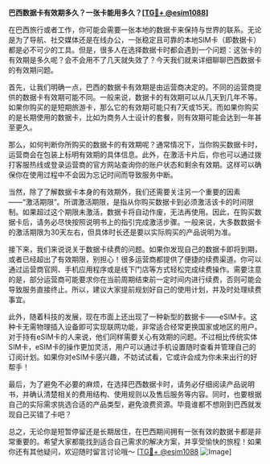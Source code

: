 **巴西数据卡有效期多久？一张卡能用多久？[[TG💪+ @esim1088](https://t.me/s/esim1088)]**

在巴西旅行或者工作，你可能会需要一张本地的数据卡来保持与世界的联系。无论是为了导航、社交媒体还是在线办公，一张稳定且可靠的本地SIM卡（即数据卡）都是必不可少的工具。但是，很多人在选择数据卡时都会遇到一个问题：这张卡的有效期是多久呢？会不会用不了几天就失效了？今天我们就来详细聊聊巴西数据卡的有效期问题。

首先，让我们明确一点，巴西的数据卡有效期是由运营商决定的。不同的运营商提供的数据卡有效期可能不同。一般来说，数据卡的有效期可以从几天到几年不等。如果你购买的是短期旅游卡，那么它的有效期可能只有7天或15天。而如果你购买的是长期使用的数据卡，比如为商务人士设计的套餐，则有效期可能会达到一年甚至更久。

那么，如何判断你所购买的数据卡的有效期呢？通常情况下，当你购买数据卡时，运营商会在包装上标明有效期的具体信息。此外，在激活卡片后，你也可以通过拨打客服热线或登录运营商的官方网站查询你的账户状态和剩余有效期。这样可以确保你在使用过程中不会因为忘记时间而导致服务中断。

当然，除了了解数据卡本身的有效期外，我们还需要关注另一个重要的因素——“激活期限”。所谓激活期限，是指从你购买数据卡到必须激活该卡的时间限制。如果超过这个期限未激活，数据卡将自动作废，无法再使用。因此，在购买数据卡后，请务必尽快按照说明书上的指引完成激活步骤。一般来说，大多数数据卡的激活期限为30天左右，但具体时长还是要以实际购买的产品说明为准。

接下来，我们来说说关于数据卡续费的问题。如果你发现自己的数据卡即将到期，或者已经超出了有效期限，别担心！很多运营商都提供了便捷的续费渠道。你可以通过运营商官网、手机应用程序或是线下门店等方式轻松完成续费操作。需要注意的是，部分运营商可能要求你在当前周期结束前一定时间内进行续费，否则可能会导致服务直接终止。所以，建议大家提前规划好自己的使用计划，并及时处理续费事宜。

此外，随着科技的发展，现在市面上还出现了一种新型的数据卡——eSIM卡。这种卡无需物理插入设备即可实现联网功能，非常适合经常更换国家或地区的用户。对于持有eSIM卡的人来说，他们同样需要关心有效期的问题。不过相比传统实体SIM卡，eSIM卡的操作更加灵活，用户可以通过手机设置随时查看并管理自己的订阅计划。如果你对eSIM卡感兴趣，不妨试试看，它或许会成为你未来出行的好帮手！

最后，为了避免不必要的麻烦，在选择巴西数据卡时，请务必仔细阅读产品说明书，并确认清楚相关的费用结构、使用规则以及售后服务等内容。同时，也要根据自己的实际需求挑选合适的产品类型，避免浪费资源。毕竟谁都不想刚到巴西就发现自己买错了卡吧？

总之，无论你是短暂停留还是长期居住，在巴西期间拥有一张有效的数据卡都是非常重要的。希望大家都能找到适合自己需求的解决方案，并享受愉快的旅程！如果你还有其他疑问，欢迎随时留言讨论哦～ [[TG💪+ @esim1088](https://t.me/s/esim1088) ![Image](https://i.postimg.cc/4NQfJmqS/Snipaste-2025-05-13-00-14-12.png)]